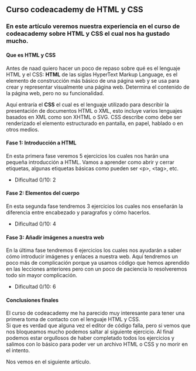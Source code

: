 ## Curso codeacademy de HTML y CSS


### En este artículo veremos nuestra experiencia en el curso de codeacademy sobre HTML y CSS el cual nos ha gustado mucho.


#### Que es HTML y CSS


Antes de naad quiero hacer un poco de repaso sobre qué es el lenguaje HTML y el CSS:
**HTML** de las siglas HyperText Markup Language, es el elemento de construcción más básico de una página web y se usa para crear y representar visualmente una página web. Determina el contenido de la página web, pero no su funcionalidad.


Aquí entraría el **CSS** el cual es el lenguaje utilizado para describir la presentación de documentos HTML o XML, esto incluye varios lenguajes basados en XML como son XHTML o SVG. CSS describe como debe ser renderizado el elemento estructurado en pantalla, en papel, hablado o en otros medios.


#### Fase 1: Introducción a HTML


En esta primera fase veremos 5 ejercicios los cuales nos harán una pequeña introducción a HTML. Vamos a aprender como abrir y cerrar etiquetas, algunas etiquetas básicas como pueden ser \<p\>, \<tag\>, etc.  
- Dificultad 0/10: 2


#### Fase 2: Elementos del cuerpo


En esta segunda fase tendremos 3 ejercicios los cuales nos enseñarán la diferencia entre encabezado y paragrafos y cómo hacerlos.  
- Dificultad 0/10: 4


#### Fase 3: Añadir imágenes a nuestra web


En la última fase tendremos 6 ejercicios los cuales nos ayudarán a saber cómo introducir imágenes y enlaces a nuestra web. Aquí tendremos un poco más de complicación porque ya usamos código que hemos aprendido en las lecciones anteriores pero con un poco de paciencia lo resolveremos todo sin mayor complicación.
- Dificultad 0/10: 6


#### Conclusiones finales


El curso de codeacademy me ha parecido muy interesante para tener una primera toma de contacto con el lenguaje HTML y CSS.  
Si que es verdad que alguna vez el editor de código falla, pero si vemos que nos bloqueamos mucho podemos saltar al siguiente ejercicio. Al final podemos estar orgullosos de haber completado todos los ejercicios y salimos con lo básico para poder ver un archivo HTML o CSS y no morir en el intento.


Nos vemos en el siguiente artículo.
